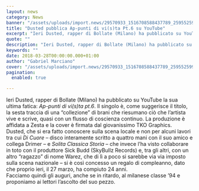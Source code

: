 ```yaml
---
layout: news
category: News
banner: "/assets/uploads/import.news/29570933_1516708588437789_2595525996798111317_n.jpg"
title: "Dusted pubblica Ap-punti di vi(s)ta Pt.6 su YouTube"
excerpt: "Ieri Dusted, rapper di Bollate (Milano) ha pubblicato su YouTube la sua ultima fatica: Ap-punti di vi(s)ta pt.6. Il singolo è, come suggerisce il titolo, la sesta traccia di una “collezione” di brani che riesumano ciò che l’artista vive e scrive, quasi con un flusso di coscienza continuo. La produzione è affidata a Zesta e [&hellip"
quote: ""
description: "Ieri Dusted, rapper di Bollate (Milano) ha pubblicato su YouTube la sua ultima fatica: Ap-punti di vi(s)ta pt.6. Il singolo è, come suggerisce il titolo, la sesta traccia di una “collezione” di brani che riesumano ciò che l’artista vive e scrive, quasi con un flusso di coscienza continuo. La produzione è affidata a Zesta e [&hellip"
keywords: ""
date: 2018-03-28T00:00:00.000+01:00
author: "Gabriel Marciano"
cover: "/assets/uploads/import.news/29570933_1516708588437789_2595525996798111317_n.jpg"
pagination:
  enabled: true

---
```


Ieri Dusted, rapper di Bollate (Milano) ha pubblicato su YouTube la sua ultima fatica: _Ap-punti di vi(s)ta pt.6_. Il singolo è, come suggerisce il titolo, la sesta traccia di una “collezione” di brani che riesumano ciò che l’artista vive e scrive, quasi con un flusso di coscienza continuo. La produzione è affidata a Zesta e la cover è firmata dal giovanissimo TKO Graphics.  
Dusted, che si era fatto conoscere sulla scena locale e non per alcuni lavori tra cui _Di Cuore_ – disco interamente scritto a quattro mani con il suo amico e collega Drimer – e _Solita Classica Storia_ – che invece l’ha visto collaborare in toto con il produttore Sick Budd (SkyBullz Records) e, tra gli altri, con un altro “ragazzo” di nome Warez, che di lì a poco si sarebbe via via imposto sulla scena nazionale – si è così concesso un regalo di compleanno, dato che proprio ieri, il 27 marzo, ha compiuto 24 anni.  
Facciamo quindi gli auguri, anche se in ritardo, al milanese classe ’94 e proponiamo ai lettori l’ascolto del suo pezzo.